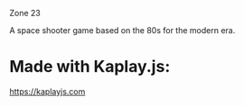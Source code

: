 Zone 23

A space shooter game based on the 80s for the modern era. 

# Made with Kaplay.js:
https://kaplayjs.com
